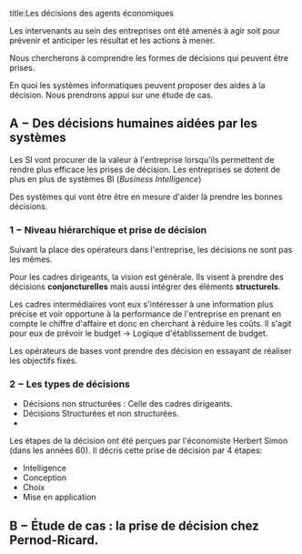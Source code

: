 title:Les décisions des agents économiques

Les intervenants au sein des entreprises ont été amenés à agir soit 
pour prévenir et anticiper les résultat et les actions à mener. 

Nous chercherons à comprendre les formes de décisions qui peuvent être 
prises. 

En quoi les systèmes informatiques peuvent proposer des aides à la 
décision. Nous prendrons appui sur une étude de cas. 

## A − Des décisions humaines aidées par les systèmes


Les SI vont procurer de la valeur à l'entreprise lorsqu'ils permettent de 
rendre plus efficace les prises de décision. Les entreprises se dotent de 
plus en plus de systèmes BI (*Business Intelligence*)

Des systèmes qui vont être être en mesure d'aider là prendre les bonnes 
décisions. 

### 1 − Niveau hiérarchique et prise de décision

Suivant la place des opérateurs dans l'entreprise, les décisions ne sont 
pas les mêmes. 

Pour les cadres dirigeants, la vision est générale. Ils visent à prendre 
des décisions **conjoncturelles** mais aussi intégrer des éléments 
**structurels**. 

Les cadres intermédiaires vont eux s'intéresser à une information plus 
précise et voir opportune à la performance de l'entreprise en prenant en 
compte le chiffre d'affaire et donc en cherchant à réduire les coûts. 
Il s'agit pour eux de prévoir le budget → Logique d'établissement de 
budget. 

Les opérateurs de bases vont prendre des décision en essayant de réaliser 
les objectifs fixés. 

### 2 − Les types de décisions

* Décisions non structurées : Celle des cadres dirigeants. 
* Décisions Structurées et non structurées. 
* 

Les étapes de la décision ont été perçues par l'économiste Herbert Simon 
(dans les années 60). Il décris cette prise de décision par 4 étapes:

* Intelligence
* Conception
* Choix
* Mise en application

## B − Étude de cas : la prise de décision chez Pernod-Ricard. 


